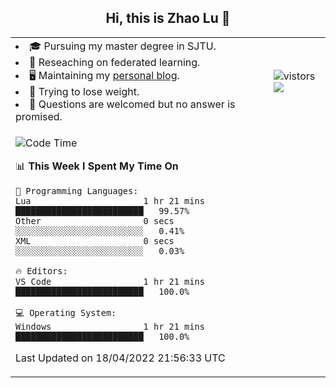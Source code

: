 <h2 align="center"> Hi, this is Zhao Lu 👋</h2>

<table style="overflow:hidden;">
    <tr> 
        <td>
            <li>🎓 Pursuing my master degree in SJTU.</li>
            <li>🌱 Reseaching on federated learning.</li>
            <li>🖥️ Maintaining my <a href="https://ifarewell.xyz">personal blog</a>.</li>
            <li>💪 Trying to lose weight.</li>
            <li>💬 Questions are welcomed but no answer is promised.</li> 
        </td>
        <td>
            <img src="https://visitor-badge.glitch.me/badge?page_id=ifarewell" alt="vistors" />
        <br>
          <img src="https://github-readme-stats.vercel.app/api?username=ifarewell&theme=graywhite&hide=prs,contribs&show_icons=true&hide_border=true&icon_color=CE1D2D&text_color=718096&bg_color=ffffff&hide_title=true" />
        </td>
    </tr>
    <tr>
        <td colspan="2">
            
<!--START_SECTION:waka-->
![Code Time](http://img.shields.io/badge/Code%20Time-136%20hrs%2033%20mins-blue)

📊 **This Week I Spent My Time On** 

```text
💬 Programming Languages: 
Lua                      1 hr 21 mins        █████████████████████████   99.57% 
Other                    0 secs              ░░░░░░░░░░░░░░░░░░░░░░░░░   0.41% 
XML                      0 secs              ░░░░░░░░░░░░░░░░░░░░░░░░░   0.03%

🔥 Editors: 
VS Code                  1 hr 21 mins        █████████████████████████   100.0%

💻 Operating System: 
Windows                  1 hr 21 mins        █████████████████████████   100.0%

```


 Last Updated on 18/04/2022 21:56:33 UTC
<!--END_SECTION:waka-->
            
</td></tr>
</table>


